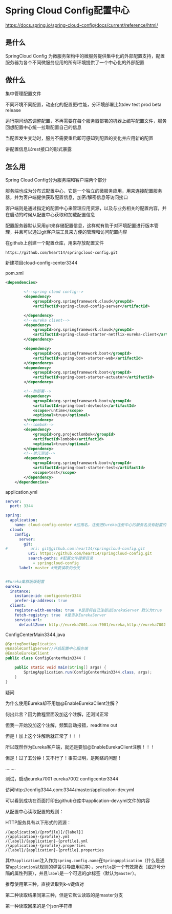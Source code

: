 # Spring Cloud Config配置中心



https://docs.spring.io/spring-cloud-config/docs/current/reference/html/



## 是什么

SpringCloud Config 为微服务架构中的微服务提供集中化的外部配置支持，配置服务器为各个不同微服务应用的所有环境提供了一个中心化的外部配置



## 做什么

集中管理配置文件

不同环境不同配置，动态化的配置更i性能，分环境部署比如dev test prod beta release

运行期间动态调整配置，不再需要在每个服务器部署的机器上编写配置文件，服务回想配置中心统一拉取配置自己的信息

当配置发生变动时，服务不需要重启即可感知到配置的变化并应用新的配置

讲配置信息以rest接口的形式暴露



## 怎么用

Spring Cloud Config分为服务端和客户端两个部分

服务端也成为分布式配置中心，它是一个独立的微服务应用，用来连接配置服务器，并为客户端提供获取配置信息，加密/解密信息等访问接口

客户端则是通过指定的配置中心来管理应用资源，以及与业务相关的配置内容，并在启动的时候从配置中心获取和加载配置信息

配置服务器默认采用git来存储配置信息，这样就有助于对环境配置进行版本管理，并且可以通过git客户端工具来方便的管理和访问配置内容





在github上创建一个配置仓库，用来存放配置文件

```
https://github.com/heart14/springcloud-config.git
```



新建项目cloud-config-center3344

pom.xml

```xml
<dependencies>

        <!--spring cloud config-->
        <dependency>
            <groupId>org.springframework.cloud</groupId>
            <artifactId>spring-cloud-config-server</artifactId>

        </dependency>
        <!--eureka client-->
        <dependency>
            <groupId>org.springframework.cloud</groupId>
            <artifactId>spring-cloud-starter-netflix-eureka-client</artifactId>
        </dependency>

        <dependency>
            <groupId>org.springframework.boot</groupId>
            <artifactId>spring-boot-starter-web</artifactId>
        </dependency>
        <dependency>
            <groupId>org.springframework.boot</groupId>
            <artifactId>spring-boot-starter-actuator</artifactId>
        </dependency>

        <!--热部署-->
        <dependency>
            <groupId>org.springframework.boot</groupId>
            <artifactId>spring-boot-devtools</artifactId>
            <scope>runtime</scope>
            <optional>true</optional>
        </dependency>
        <!--lombok-->
        <dependency>
            <groupId>org.projectlombok</groupId>
            <artifactId>lombok</artifactId>
            <optional>true</optional>
        </dependency>
        <!--单元测试-->
        <dependency>
            <groupId>org.springframework.boot</groupId>
            <artifactId>spring-boot-starter-test</artifactId>
            <scope>test</scope>
        </dependency>
    </dependencies>
```







application.yml

```yaml
server:
  port: 3344

spring:
  application:
    name: cloud-config-center #应用名，注册进Eureka注册中心的服务名没有配置的时候，会取这个值
  cloud:
    config:
      server:
        git:
#          uri: git@github.com:heart14/springcloud-config.git
          uri: https://github.com/heart14/springcloud-config.git
          search-paths: #配置文件搜索目录
            - springcloud-config
      label: master #所要读取的分支


#Eureka集群版版配置
eureka:
  instance:
    instance-id: configcenter3344
    prefer-ip-address: true
  client:
    register-with-eureka: true  #是否将自己注册进EurekaServer 默认为true
    fetch-registry: true  #是否从EurekaServer
    service-url:
      defaultZone: http://eureka7001.com:7001/eureka,http://eureka7002.com:7002/eureka #注册到多台Eureka服务端实例，用逗号隔开
```









ConfigCenterMain3344.java

```java
@SpringBootApplication
@EnableConfigServer//开启配置中心服务端
@EnableEurekaClient
public class ConfigCenterMain3344 {

    public static void main(String[] args) {
        SpringApplication.run(ConfigCenterMain3344.class, args);
    }
}
```



疑问  

为什么使用Eureka却不用加@EnableEurekaClient注解？

何出此言？因为教程里面没加这个注解，还测试正常

但我一开始没加这个注解，频繁启动报错，readtime out

但是！加上这个注解后就正常了！！！

所以既然作为Eureka客户端，就还是要加@EnableEurekaClient注解！！！

但是！过了五分钟！又不行了！事实证明，是网络的问题！

........





测试，启动eureka7001 eureka7002 configcenter3344

访问http://config3344.com:3344/master/application-dev.yml

可以看到成功在页面打印出github仓库中application-dev.yml文件的内容





从配置中心读取配置的规则：

HTTP服务具有以下形式的资源：

```
/{application}/{profile}[/{label}]
/{application}-{profile}.yml
/{label}/{application}-{profile}.yml
/{application}-{profile}.properties
/{label}/{application}-{profile}.properties
```

其中`application`注入作为`spring.config.name`在`SpringApplication`（什么是通常`application`以规则的弹簧引导应用程序），`profile`是一个有效简表（或逗号分隔的属性列表），并且`label`是一个可选的git标签（默认为`master`）。



推荐使用第三种，直接读取到k-v键值对

第二种读取结果同第三种，但是它默认读取的是master分支

第一种读取回来的是个json字符串